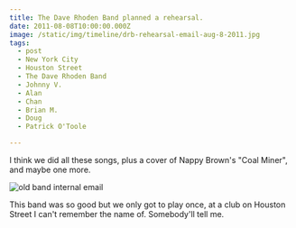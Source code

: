 ```yaml
---
title: The Dave Rhoden Band planned a rehearsal.
date: 2011-08-08T10:00:00.000Z
image: /static/img/timeline/drb-rehearsal-email-aug-8-2011.jpg
tags:
  - post
  - New York City
  - Houston Street
  - The Dave Rhoden Band
  - Johnny V.
  - Alan
  - Chan
  - Brian M.
  - Doug
  - Patrick O'Toole

---
```


I think we did all these songs, plus a cover of Nappy Brown's "Coal Miner", and maybe one more.

![old band internal email](/static/img/timeline/drb-rehearsal-email-aug-8-2011.jpg)

This band was so good but we only got to play once, at a club on Houston Street I can't remember the name of.
Somebody'll tell me.
